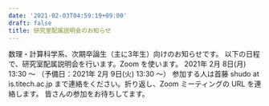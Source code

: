 ```yaml
---
date: '2021-02-03T04:59:19+09:00'
draft: false
title: 研究室配属説明会のお知らせ
---
```


数理・計算科学系、次期卒論生（主に3年生）向けのお知らせです。 以下の日程で、研究室配属説明会を行います。Zoom を使います。 2021年 2月 8日(月) 13:30 ～ （予備日：2021年 2月 9日(火) 13:30 ～） 参加する人は首藤 shudo at is.titech.ac.jp まで連絡をください。折り返し、Zoom ミーティングの URL を連絡します。 皆さんの参加をお待ちしてます。